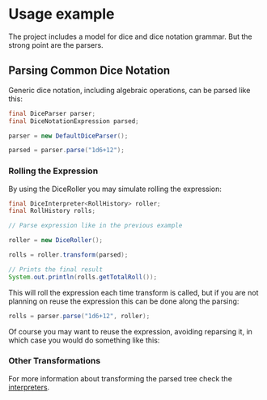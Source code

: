 # Usage example

The project includes a model for dice and dice notation grammar. But the strong point are the parsers.

## Parsing Common Dice Notation

Generic dice notation, including algebraic operations, can be parsed like this:

```java
final DiceParser parser;
final DiceNotationExpression parsed;

parser = new DefaultDiceParser();

parsed = parser.parse("1d6+12");
```

### Rolling the Expression

By using the DiceRoller you may simulate rolling the expression:

```java
final DiceInterpreter<RollHistory> roller;
final RollHistory rolls;

// Parse expression like in the previous example

roller = new DiceRoller();

rolls = roller.transform(parsed);

// Prints the final result
System.out.println(rolls.getTotalRoll());
```

This will roll the expression each time transform is called, but if you are not planning on reuse the expression this can be done along the parsing:

```java
rolls = parser.parse("1d6+12", roller);
```

Of course you may want to reuse the expression, avoiding reparsing it, in which case you would do something like this:

### Other Transformations

For more information about transforming the parsed tree check the [interpreters][interpreters].

[interpreters]: ./interpreter.html
